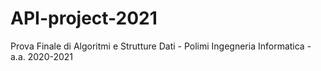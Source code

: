 # API-project-2021
Prova Finale di Algoritmi e Strutture Dati - Polimi Ingegneria Informatica - a.a. 2020-2021
